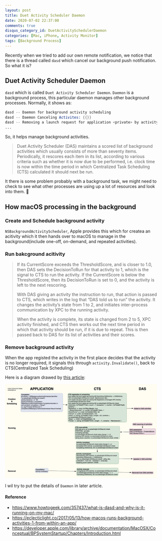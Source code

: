 ```yaml
---
layout: post
title: Duet Activity Scheduler Daemon
date: 2020-07-02 22:37:00
comments: true
disqus_category_id: DuetActivitySchedulerDaemon
categories: [Mac, iPhone, Activity Monitor]
tags: [Background Process]
---
```


Recently when we tried to add our own remote notification, we notice that there is a thread called `dasd` which cancel our background push notification. So what it is?

## Duet Activity Scheduler Daemon

`dasd` which is called `Duet Activity Scheduler Daemon`. `Daemon` is a background process, this particular daemon manages other background processes. Normally, it shows as:

```s
dasd -- Daemon for background activity scheduling
dasd -- Daemon Canceling Activites: {{}}
dasd -- Removing a launch request for application <private> by activity <private>
...
```

So, it helps manage background activities.

> Duet Activity Scheduler (DAS) maintains a scored list of background activities which usually consists of more than seventy items. Periodically, it rescores each item in its list, according to various criteria such as whether it is now due to be performed, i.e. clock time is now within the time period in which Centralized Task Scheduling (CTS) calculated it should next be run.

It there is some problem probably with a background task, we might need to check to see what other processes are using up a lot of resources and look into them. 🧐

## How macOS processing in the background

### Create and Schedule background activity

`NSBackgroundActivityScheduler`, Apple provides this which for createa an acitivity which it then hands over to macOS to manage in the background(include one-off, on-demand, and repeated activities).

### Run bakcground acitivity

> If its CurrentScore exceeds the ThresholdScore, and is closer to 1.0, then DAS sets the DecisionToRun for that activity to 1, which is the signal to CTS to run the activity. If the CurrentScore is below the ThresholdScore, then its DecisionToRun is set to 0, and the activity is left to the next rescoring.
> 
> With DAS giving an activity the instruction to run, that action is passed to CTS, which writes in the log that “DAS told us to run” the activity. It changes the activity’s state from 1 to 2, and initiates inter-process communication by XPC to the running activity.
> 
> When the activity is complete, its state is changed from 2 to 5, XPC activity finished, and CTS then works out the next time period in which that activity should be run, if it is due to repeat. This is then passed back to DAS for its list of activities and their scores.

### Remove background activity

When the app registed the activity in the first place decides that the activity is no longer required, it signals this through `activity.Invalidate()`, back to CTS(Centralized Task Scheduling)

Here is a diagram drawed by [this article](https://eclecticlight.co/2017/05/13/how-macos-runs-background-activities-1-from-within-an-app/):

![background](/images/2020-07-02-Duet-Activity-Scheduler-Daemon/background.png)

I wil try to put the details of `Daemon` in later article.

#### Reference

- <https://www.howtogeek.com/357437/what-is-dasd-and-why-is-it-running-on-my-mac/>
- <https://eclecticlight.co/2017/05/13/how-macos-runs-background-activities-1-from-within-an-app/>
- <https://developer.apple.com/library/archive/documentation/MacOSX/Conceptual/BPSystemStartup/Chapters/Introduction.html>
